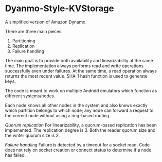 # Dyanmo-Style-KVStorage

A simplified version of Amazon Dynamo.

There are three main pieces:

1) Partitioning
2) Replication
3) Failure handling

The main goal is to provide both availability and linearizability at the same time. The implementation always performs read and write operations successfully even under failures. At the same time, a read operation always returns the most recent value. SHA-1 hash function is used to generate keys.

The code is meant to work on multiple Android emulators which function as different systems/nodes.

Each node knows all other nodes in the system and also knows exactly which partition belongs to which node; any node can forward a request to the correct node without using a ring-based routing.

*Quorum replication*
For linearizability, a quorum-based replication has been implemented. The replication degree is 3. Both the reader quorum size and the writer quorum size is 2.

*Failure handling*
Failure is detected by a timeout for a socket read. Code does not rely on socket creation or connect status to determine if a node has failed.
